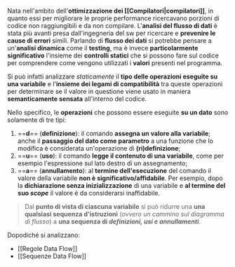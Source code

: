 Nata nell'ambito dell'**ottimizzazione dei [[Compilatori|compilatori]]**, in quanto essi per migliorare le proprie performance ricercavano porzioni di codice non raggiungibili e da non compilare.
L'**analisi del flusso di dati** è stata più avanti presa dall'ingegneria del sw per ricercare e **prevenire le cause di errori** simili.
Parlando di **flusso dei dati** si potrebbe pensare a un'**analisi dinamica** come il **testing**, ma è invece **particolarmente significativo** l'insieme dei **controlli statici** che si possono fare sul codice per comprendere come vengono utilizzati i **valori** presenti nel programma.

Si può infatti analizzare *staticamente* il **tipo delle operazioni eseguite su una variabile** e l'**insieme dei legami di compatibilità** tra queste operazioni per determinare se il valore in questione viene usato in maniera **semanticamente sensata** all'interno del codice.

Nello specifico, le **operazioni** che possono essere eseguite **su un dato** sono solamente di tre tipi:
1. ==**d**== (**definizione**): il comando **assegna un valore alla variabile**; anche il **passaggio del dato come parametro** a una funzione che lo modifica è considerata un'operazione di **(ri)definizione**;
2. ==**u**== (**uso**): il comando **legge il contenuto di una variabile**, come per esempio l'espressione sul lato destro di un assegnamento;
3. ==**a**== (**annullamento**): al **termine dell'esecuzione** del comando il valore della variabile **non è significativo/affidabile**. Per esempio, dopo la **dichiarazione senza inizializzazione** di una variabile e **al termine del suo *scope*** il valore è da considerarsi inaffidabile.

> Dal **punto di vista di ciascuna variabile** si può ridurre una **una qualsiasi sequenza d'istruzioni** (*ovvero un cammino sul diagramma di flusso*) a **una sequenza di *definizioni, usi e annullamenti***.

Dopodiché si analizzano:
- [[Regole Data Flow]]
- [[Sequenze Data Flow]]